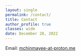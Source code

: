 ```yaml
---
layout: single
permalink: /contact/
title: Contact
author_profile: true
classes: wide
date: December 28, 2022
---
```


Email: [mchinmayee-at-proton.me](mailto:mchinmayee@proton.me)

<html>

<head>
	<style>
		body {
			/* margin: 100px; */
		}

		#textbox {
			width: 40vw;
			height: 30vh;
			position: absolute;
			margin-left: 50px;
			margin-top: 20px;
		}

		button {
			<!-- width: 70px;
			height: 40px; -->
			margin-top: 120px;
			margin-left: 50px;
			background-color: #30e3ca;
			color: white;
			border-radius: 10px;
			box-shadow: grey;
			position: absolute;
		}

		#sample {
			width: 70vw;
			margin: 50px;
			background-color: green;
			color: white;
			padding: 20px;
			font-size: x-large;
			position: absolute;
		}

		h1 {
			margin-left: 50px;
			margin-top: 160px;
		}
	</style>
</head>

<body>
	
	<button onclick="copyText()">Copy Email ID</button>
	<br />
	
	<!-- <h1>Copied Text:</h1><br />
	<textarea id="textbox"></textarea> -->
	
	<script>
		function copyText() {
	
			/* Copy text into clipboard */
			navigator.clipboard.writeText
				("mchinmayee@proton.me");
		}
	</script>
</body>

</html>

